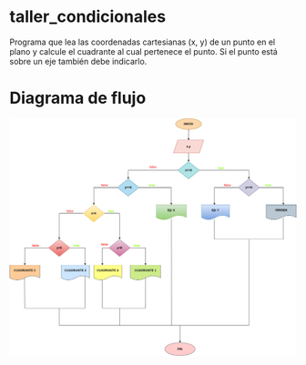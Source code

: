 # taller_condicionales
Programa que lea las coordenadas cartesianas (x, y) de un punto en el plano y calcule el cuadrante al cual pertenece el punto. Si el punto está sobre un eje también debe indicarlo.

# Diagrama de flujo
![Diagrama de flujo](diagrama.png "Diagrama de flujo")

